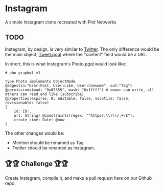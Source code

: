 # Instagram

A simple Instagram clone recreated with Phở Networks

## TODO

Instagram, by design, is very similar to [Twitter](https://github.com/pho-recipes/Twitter). The only difference would be 
the main object, [Tweet.pgql](https://github.com/pho-recipes/Twitter/blob/master/Nodes/Tweet.pgql) where the "content" field
would be a URL.

In short, this is what Instagram's Photo.pgql would look like:

```
# pho-graphql-v1

type Photo implements ObjectNode 
@edges(in:"User:Post, User:Like, User:Consume", out:"Tag")
@permissions(mod: "0x07555", mask: "0xfffff") # owner can write, all others can read and like (subscribe)
@properties(expires: 0, editable: false, volatile: false, revisionable: false)
{
    id: ID!,
    url: String! @constraints(regex: "^https?:\\/\\/.+\$"),
    create_time: Date! @now
}
```

The other changes would be:

* Mention should be renamed as Tag
* Twitter should be renamed as Instagram.

## 🏆🏆 Challenge 🏆🏆

Create Instagram, compile it, and make a pull request here on our Github repo.
